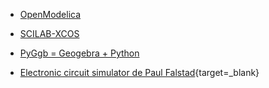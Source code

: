 
- [OpenModelica](./OpenModelica/)
- [SCILAB-XCOS](./SCILAB-XCOS/)

- [PyGgb = Geogebra + Python](./PyGgb/)

- [Electronic circuit simulator de Paul Falstad](https://falstad.com/circuit/){target=_blank}